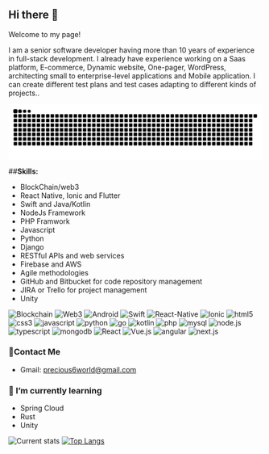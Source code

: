 ## Hi there 👋

Welcome to my page!

I am a senior software developer having more than 10 years of experience in full-stack development.
I already have experience working on a Saas platform, E-commerce, Dynamic website, One-pager, WordPress, architecting small to enterprise-level applications and Mobile application. I can create different test plans and test cases adapting to different kinds of projects..

<img align="center" src="https://raw.githubusercontent.com/plexpt/plexpt/snake/github-snake.svg">

##**Skills:**
- BlockChain/web3
- React Native, Ionic and Flutter
- Swift and Java/Kotlin
- NodeJs Framework
- PHP Framwork
- Javascript
- Python
- Django
- RESTful APIs and web services
- Firebase and AWS
- Agile methodologies
- GitHub and Bitbucket for code repository management
- JIRA or Trello for project management
- Unity

<p>
    <img alt="Blockchain"
         src="https://img.shields.io/badge/-Blockchain-E34F26?style=flat-square&logo=blockchain&logoColor=white"/>
    <img alt="Web3"
         src="https://img.shields.io/badge/-Web3-E34F26?style=flat-square&logo=web3&logoColor=white"/>
    <img alt="Android"
         src="https://img.shields.io/badge/-Android-E34F26?style=flat-square&logo=android&logoColor=white"/>
    <img alt="Swift"
         src="https://img.shields.io/badge/-Swift-E34F26?style=flat-square&logo=swift&logoColor=white"/>
    <img alt="React-Native"
         src="https://img.shields.io/badge/-ReactNative-E34F26?style=flat-square&logo=reactnative&logoColor=white"/>
    <img alt="Ionic"
         src="https://img.shields.io/badge/-Ionic-E34F26?style=flat-square&logo=ionic&logoColor=white"/>
    <img alt="html5"
         src="https://img.shields.io/badge/-HTML5-E34F26?style=flat-square&logo=html5&logoColor=white"/>
    <img alt="css3"
         src="https://img.shields.io/badge/-CSS3-1572B6?style=flat-square&logo=CSS3&logoColor=white"/>
    <img alt="javascript"
         src="https://img.shields.io/badge/-JavaScript-F7DF1E?style=flat-square&logo=JavaScript&logoColor=white"/>
    <img alt="python"
         src="https://img.shields.io/badge/-Python-3776AB?style=flat-square&logo=Python&logoColor=white"/>
    <img alt="go"
         src="https://img.shields.io/badge/-Go-00ADD8?style=flat-square&logo=Go&logoColor=white"/>
    <img alt="kotlin"
         src="https://img.shields.io/badge/-Kotlin-7F52FF?style=flat-square&logo=Kotlin&logoColor=white"/>
    <img alt="php"
         src="https://img.shields.io/badge/-PHP-777BB4?style=flat-square&logo=PHP&logoColor=white"/>
    <img alt="mysql"
         src="https://img.shields.io/badge/-MySQL-4479A1?style=flat-square&logo=MySQL&logoColor=white"/>
    <img alt="node.js"
         src="https://img.shields.io/badge/-Node.js-339933?style=flat-square&logo=Node.js&logoColor=white"/>
    <img alt="typescript"
         src="https://img.shields.io/badge/-TypeScript-3178C6?style=flat-square&logo=TypeScript&logoColor=white"/>
    <img alt="mongodb"
         src="https://img.shields.io/badge/-MongoDB-47A248?style=flat-square&logo=MongoDB&logoColor=white"/>
    <img alt="React"
         src="https://img.shields.io/badge/-React-61DAFB?style=flat-square&logo=React&logoColor=white"/>
    <img alt="Vue.js"
         src="https://img.shields.io/badge/-Vue.js-4FC08D?style=flat-square&logo=Vue.js&logoColor=white"/>
    <img alt="angular"
         src="https://img.shields.io/badge/-Angular-DD0031?style=flat-square&logo=Angular&logoColor=white"/>
    <img alt="next.js"
         src="https://img.shields.io/badge/-Next.js-000000?style=flat-square&logo=Next.js&logoColor=white"/>
</p>

### 💬Contact Me

- Gmail: precious6world@gmail.com

### 🌱 I’m currently learning

- Spring Cloud
- Rust
- Unity

![Current stats](https://github-readme-stats.vercel.app/api?username=rain-dev&show_icons=true&count_private=true&theme=vue-dark&&custom_title=Current%20Status)
[![Top Langs](https://github-readme-stats.vercel.app/api/top-langs/?username=rain-dev&theme=vue-dark)](https://github.com/top6dev)
